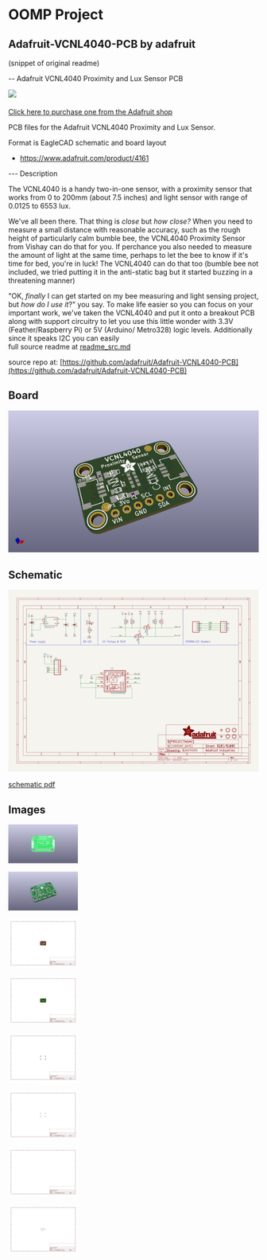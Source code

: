 # OOMP Project  
## Adafruit-VCNL4040-PCB  by adafruit  
  
(snippet of original readme)  
  
-- Adafruit VCNL4040 Proximity and Lux Sensor PCB  
  
<a href="http://www.adafruit.com/products/4161"><img src="assets/4161.jpg?raw=true" width="500px"><br/>  
Click here to purchase one from the Adafruit shop</a>  
  
PCB files for the Adafruit VCNL4040 Proximity and Lux Sensor.   
  
Format is EagleCAD schematic and board layout  
* https://www.adafruit.com/product/4161  
  
--- Description  
  
The VCNL4040 is a handy two-in-one sensor, with a proximity sensor that works from 0 to 200mm (about 7.5 inches) and light sensor with range of 0.0125 to 6553 lux.  
  
We've all been there. That thing is _close_ but _how close?_ When you need to measure a small distance with reasonable accuracy, such as the rough height of particularly calm bumble bee, the VCNL4040 Proximity Sensor from Vishay can do that for you. If perchance you also needed to measure the amount of light at the same time, perhaps to let the bee to know if it's time for bed, you're in luck! The VCNL4040 can do that too (bumble bee not included, we tried putting it in the anti-static bag but it started buzzing in a threatening manner)  
  
"OK, _finally_ I can get started on my bee measuring and light sensing project, but _how do I use it_?" you say. To make life easier so you can focus on your important work, we've taken the VCNL4040 and put it onto a breakout PCB along with support circuitry to let you use this little wonder with 3.3V (Feather/Raspberry Pi) or 5V (Arduino/ Metro328) logic levels. Additionally since it speaks I2C you can easily  
  full source readme at [readme_src.md](readme_src.md)  
  
source repo at: [https://github.com/adafruit/Adafruit-VCNL4040-PCB](https://github.com/adafruit/Adafruit-VCNL4040-PCB)  
## Board  
  
[![working_3d.png](working_3d_600.png)](working_3d.png)  
## Schematic  
  
[![working_schematic.png](working_schematic_600.png)](working_schematic.png)  
  
[schematic pdf](working_schematic.pdf)  
## Images  
  
[![working_3D_bottom.png](working_3D_bottom_140.png)](working_3D_bottom.png)  
  
[![working_3D_top.png](working_3D_top_140.png)](working_3D_top.png)  
  
[![working_assembly_page_01.png](working_assembly_page_01_140.png)](working_assembly_page_01.png)  
  
[![working_assembly_page_02.png](working_assembly_page_02_140.png)](working_assembly_page_02.png)  
  
[![working_assembly_page_03.png](working_assembly_page_03_140.png)](working_assembly_page_03.png)  
  
[![working_assembly_page_04.png](working_assembly_page_04_140.png)](working_assembly_page_04.png)  
  
[![working_assembly_page_05.png](working_assembly_page_05_140.png)](working_assembly_page_05.png)  
  
[![working_assembly_page_06.png](working_assembly_page_06_140.png)](working_assembly_page_06.png)  
